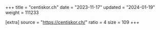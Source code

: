 +++
title = "centiskor.ch"
date = "2023-11-17"
updated = "2024-01-19"
weight = 111233

[extra]
source = "https://centiskor.ch/"
ratio = 4
size = 109
+++

